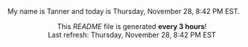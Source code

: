 My name is Tanner and today is Thursday, November 28, 8:42 PM EST.

<p align="center">This <i>README</i> file is generated <b>every 3 hours</b>!</br>Last refresh: Thursday, November 28, 8:42 PM EST<br /></p>
